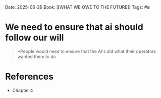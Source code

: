 Date: 2025-06-29
Book: [[WHAT WE OWE TO THE FUTURE]]
Tags: #ai 
# We need to ensure that ai should follow our will

>*People would need to ensure that the AI's did what their operators wanted them to do 

# References
- Chapter 4